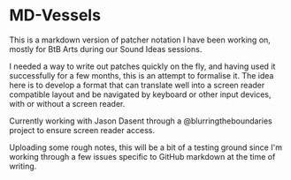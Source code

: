 # MD-Vessels
This is a markdown version of patcher notation I have been working on, mostly for BtB Arts during our Sound Ideas sessions.

I needed a way to write out patches quickly on the fly, and having used it successfully for a few months, this is an attempt to formalise it.
The idea here is to develop a format that can translate well into a screen reader compatible layout and be navigated by keyboard or other input devices, with or without a screen reader.

Currently working with Jason Dasent through a @blurringtheboundaries project to ensure screen reader access.

Uploading some rough notes, this will be a bit of a testing ground since I'm working through a few issues specific to GitHub markdown at the time of writing.